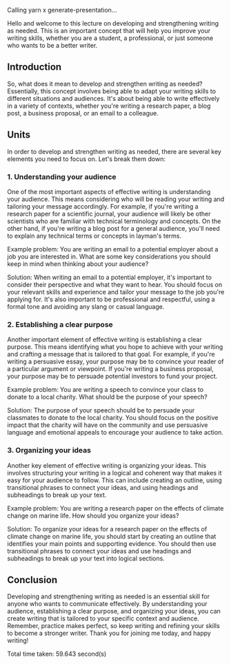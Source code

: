 
Calling yarn x generate-presentation...

Hello and welcome to this lecture on developing and strengthening writing as needed. This is an important concept that will help you improve your writing skills, whether you are a student, a professional, or just someone who wants to be a better writer.

## Introduction
So, what does it mean to develop and strengthen writing as needed? Essentially, this concept involves being able to adapt your writing skills to different situations and audiences. It's about being able to write effectively in a variety of contexts, whether you're writing a research paper, a blog post, a business proposal, or an email to a colleague.

## Units
In order to develop and strengthen writing as needed, there are several key elements you need to focus on. Let's break them down:

### 1. Understanding your audience
One of the most important aspects of effective writing is understanding your audience. This means considering who will be reading your writing and tailoring your message accordingly. For example, if you're writing a research paper for a scientific journal, your audience will likely be other scientists who are familiar with technical terminology and concepts. On the other hand, if you're writing a blog post for a general audience, you'll need to explain any technical terms or concepts in layman's terms. 

Example problem: You are writing an email to a potential employer about a job you are interested in. What are some key considerations you should keep in mind when thinking about your audience?

Solution: When writing an email to a potential employer, it's important to consider their perspective and what they want to hear. You should focus on your relevant skills and experience and tailor your message to the job you're applying for. It's also important to be professional and respectful, using a formal tone and avoiding any slang or casual language.

### 2. Establishing a clear purpose
Another important element of effective writing is establishing a clear purpose. This means identifying what you hope to achieve with your writing and crafting a message that is tailored to that goal. For example, if you're writing a persuasive essay, your purpose may be to convince your reader of a particular argument or viewpoint. If you're writing a business proposal, your purpose may be to persuade potential investors to fund your project.

Example problem: You are writing a speech to convince your class to donate to a local charity. What should be the purpose of your speech?

Solution: The purpose of your speech should be to persuade your classmates to donate to the local charity. You should focus on the positive impact that the charity will have on the community and use persuasive language and emotional appeals to encourage your audience to take action.

### 3. Organizing your ideas
Another key element of effective writing is organizing your ideas. This involves structuring your writing in a logical and coherent way that makes it easy for your audience to follow. This can include creating an outline, using transitional phrases to connect your ideas, and using headings and subheadings to break up your text.

Example problem: You are writing a research paper on the effects of climate change on marine life. How should you organize your ideas?

Solution: To organize your ideas for a research paper on the effects of climate change on marine life, you should start by creating an outline that identifies your main points and supporting evidence. You should then use transitional phrases to connect your ideas and use headings and subheadings to break up your text into logical sections.

## Conclusion
Developing and strengthening writing as needed is an essential skill for anyone who wants to communicate effectively. By understanding your audience, establishing a clear purpose, and organizing your ideas, you can create writing that is tailored to your specific context and audience. Remember, practice makes perfect, so keep writing and refining your skills to become a stronger writer. Thank you for joining me today, and happy writing!

Total time taken: 59.643 second(s)

